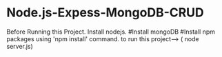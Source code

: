 # Node.js-Expess-MongoDB-CRUD

Before Running this Project.
Install nodejs.
#Install mongoDB
#Install npm packages using 'npm install' command.
to run this project--> ( node server.js)


